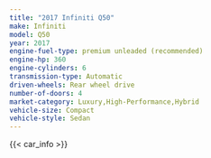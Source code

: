```yaml
---
title: "2017 Infiniti Q50"
make: Infiniti
model: Q50
year: 2017
engine-fuel-type: premium unleaded (recommended)
engine-hp: 360
engine-cylinders: 6
transmission-type: Automatic
driven-wheels: Rear wheel drive
number-of-doors: 4
market-category: Luxury,High-Performance,Hybrid
vehicle-size: Compact
vehicle-style: Sedan
---
```


{{< car_info >}}
